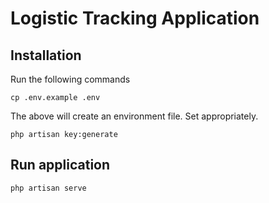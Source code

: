 
# Logistic Tracking Application

## Installation
Run the following commands

`cp .env.example .env`

The above will create an environment file. Set appropriately.

`php artisan key:generate`

## Run application

`php artisan serve`
